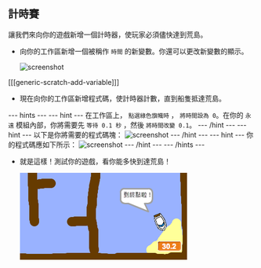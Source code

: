 ## 計時賽

讓我們來向你的遊戲新增一個計時器，使玩家必須儘快達到荒島。

+ 向你的工作區新增一個被稱作 `時間` 的新變數。你還可以更改新變數的顯示。

	![screenshot](images/boat-variable.png)

[[[generic-scratch-add-variable]]]

+ 現在向你的工作區新增程式碼，使計時器計數，直到船隻抵達荒島。

--- hints ---
--- hint ---
在工作區上， `點選綠色旗幟時` ， `將時間設為 0`。在你的 `永遠` 模組內部，你將需要先 `等待 0.1 秒` ，然後 `將時間改變 0.1`。
--- /hint ---
--- hint ---
以下是你將需要的程式碼塊：
![screenshot](images/boat-time-blocks.png)
--- /hint ---
--- hint ---
你的程式碼應如下所示：
![screenshot](images/boat-time-code.png)
--- /hint ---
--- /hints ---

+ 就是這樣！測試你的遊戲，看你能多快到達荒島！

  ![screenshot](images/boat-variable-test.png)
